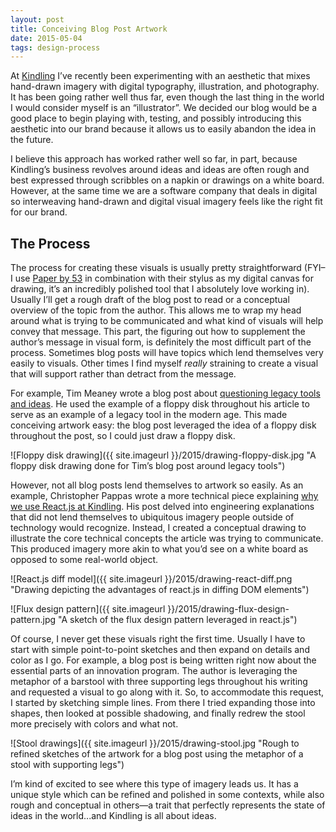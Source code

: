 ```yaml
---
layout: post
title: Conceiving Blog Post Artwork
date: 2015-05-04
tags: design-process
---
```


At [Kindling](http://www.kindlingapp.com/) I’ve recently been experimenting with an aesthetic that mixes hand-drawn imagery with digital typography, illustration, and photography. It has been going rather well thus far, even though the last thing in the world I would consider myself is an “illustrator”. We decided our blog would be a good place to begin playing with, testing, and possibly introducing this aesthetic into our brand because it allows us to easily abandon the idea in the future.

I believe this approach has worked rather well so far, in part, because Kindling’s business revolves around ideas and ideas are often rough and best expressed through scribbles on a napkin or drawings on a white board. However, at the same time we are a software company that deals in digital so interweaving hand-drawn and digital visual imagery feels like the right fit for our brand.

## The Process

The process for creating these visuals is usually pretty straightforward (FYI–I use [Paper by 53](https://www.fiftythree.com/paper) in combination with their stylus as my digital canvas for drawing, it’s an incredibly polished tool that I absolutely love working in). Usually I’ll get a rough draft of the blog post to read or a conceptual overview of the topic from the author. This allows me to wrap my head around what is trying to be communicated and what kind of visuals will help convey that message. This part, the figuring out how to supplement the author’s message in visual form, is definitely the most difficult part of the process. Sometimes blog posts will have topics which lend themselves very easily to visuals. Other times I find myself *really* straining to create a visual that will support rather than detract from the message.

For example, Tim Meaney wrote a blog post about [questioning legacy tools and ideas](https://www.kindlingapp.com/blog/embrace-change-question-legacy-tools-ideas/). He used the example of a floppy disk throughout his article to serve as an example of a legacy tool in the modern age. This made conceiving artwork easy: the blog post leveraged the idea of a floppy disk throughout the post, so I could just draw a floppy disk.

![Floppy disk drawing]({{ site.imageurl }}/2015/drawing-floppy-disk.jpg "A floppy disk drawing done for Tim’s blog post around legacy tools")

However, not all blog posts lend themselves to artwork so easily. As an example, Christopher Pappas wrote a more technical piece explaining [why we use React.js at Kindling](https://www.kindlingapp.com/blog/why-kindling-uses-react-js/). His post delved into engineering explanations that did not lend themselves to ubiquitous imagery people outside of technology would recognize. Instead, I created a conceptual drawing to illustrate the core technical concepts the article was trying to communicate. This produced imagery more akin to what you’d see on a white board as opposed to some real-world object.

![React.js diff model]({{ site.imageurl }}/2015/drawing-react-diff.png "Drawing depicting the advantages of react.js in diffing DOM elements")

![Flux design pattern]({{ site.imageurl }}/2015/drawing-flux-design-pattern.jpg "A sketch of the flux design pattern leveraged in react.js")

Of course, I never get these visuals right the first time. Usually I have to start with simple point-to-point sketches and then expand on details and color as I go. For example, a blog post is being written right now about the essential parts of an innovation program. The author is leveraging the metaphor of a barstool with three supporting legs throughout his writing and requested a visual to go along with it. So, to accommodate this request, I started by sketching simple lines. From there I tried expanding those into shapes, then looked at possible shadowing, and finally redrew the stool more precisely with colors and what not. 

![Stool drawings]({{ site.imageurl }}/2015/drawing-stool.jpg "Rough to refined sketches of the artwork for a blog post using the metaphor of a stool with supporting legs")

I’m kind of excited to see where this type of imagery leads us. It has a unique style which can be refined and polished in some contexts, while also rough and conceptual in others—a trait that perfectly represents the state of ideas in the world...and Kindling is all about ideas.